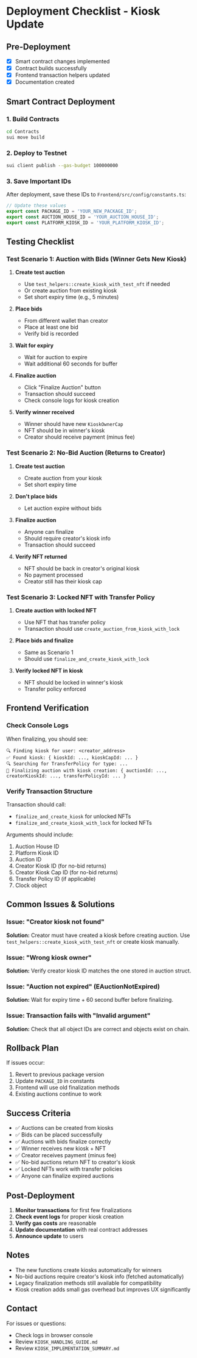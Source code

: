 # Deployment Checklist - Kiosk Update

## Pre-Deployment

- [x] Smart contract changes implemented
- [x] Contract builds successfully
- [x] Frontend transaction helpers updated
- [x] Documentation created

## Smart Contract Deployment

### 1. Build Contracts
```bash
cd Contracts
sui move build
```

### 2. Deploy to Testnet
```bash
sui client publish --gas-budget 100000000
```

### 3. Save Important IDs

After deployment, save these IDs to `Frontend/src/config/constants.ts`:

```typescript
// Update these values
export const PACKAGE_ID = 'YOUR_NEW_PACKAGE_ID';
export const AUCTION_HOUSE_ID = 'YOUR_AUCTION_HOUSE_ID';
export const PLATFORM_KIOSK_ID = 'YOUR_PLATFORM_KIOSK_ID';
```

## Testing Checklist

### Test Scenario 1: Auction with Bids (Winner Gets New Kiosk)

1. **Create test auction**
   - Use `test_helpers::create_kiosk_with_test_nft` if needed
   - Or create auction from existing kiosk
   - Set short expiry time (e.g., 5 minutes)

2. **Place bids**
   - From different wallet than creator
   - Place at least one bid
   - Verify bid is recorded

3. **Wait for expiry**
   - Wait for auction to expire
   - Wait additional 60 seconds for buffer

4. **Finalize auction**
   - Click "Finalize Auction" button
   - Transaction should succeed
   - Check console logs for kiosk creation

5. **Verify winner received**
   - Winner should have new `KioskOwnerCap`
   - NFT should be in winner's kiosk
   - Creator should receive payment (minus fee)

### Test Scenario 2: No-Bid Auction (Returns to Creator)

1. **Create test auction**
   - Create auction from your kiosk
   - Set short expiry time

2. **Don't place bids**
   - Let auction expire without bids

3. **Finalize auction**
   - Anyone can finalize
   - Should require creator's kiosk info
   - Transaction should succeed

4. **Verify NFT returned**
   - NFT should be back in creator's original kiosk
   - No payment processed
   - Creator still has their kiosk cap

### Test Scenario 3: Locked NFT with Transfer Policy

1. **Create auction with locked NFT**
   - Use NFT that has transfer policy
   - Transaction should use `create_auction_from_kiosk_with_lock`

2. **Place bids and finalize**
   - Same as Scenario 1
   - Should use `finalize_and_create_kiosk_with_lock`

3. **Verify locked NFT in kiosk**
   - NFT should be locked in winner's kiosk
   - Transfer policy enforced

## Frontend Verification

### Check Console Logs
When finalizing, you should see:
```
🔍 Finding kiosk for user: <creator_address>
✅ Found kiosk: { kioskId: ..., kioskCapId: ... }
🔍 Searching for TransferPolicy for type: ...
🎯 Finalizing auction with kiosk creation: { auctionId: ..., creatorKioskId: ..., transferPolicyId: ... }
```

### Verify Transaction Structure
Transaction should call:
- `finalize_and_create_kiosk` for unlocked NFTs
- `finalize_and_create_kiosk_with_lock` for locked NFTs

Arguments should include:
1. Auction House ID
2. Platform Kiosk ID
3. Auction ID
4. Creator Kiosk ID (for no-bid returns)
5. Creator Kiosk Cap ID (for no-bid returns)
6. Transfer Policy ID (if applicable)
7. Clock object

## Common Issues & Solutions

### Issue: "Creator kiosk not found"
**Solution:** Creator must have created a kiosk before creating auction. Use `test_helpers::create_kiosk_with_test_nft` or create kiosk manually.

### Issue: "Wrong kiosk owner"
**Solution:** Verify creator kiosk ID matches the one stored in auction struct.

### Issue: "Auction not expired" (EAuctionNotExpired)
**Solution:** Wait for expiry time + 60 second buffer before finalizing.

### Issue: Transaction fails with "Invalid argument"
**Solution:** Check that all object IDs are correct and objects exist on chain.

## Rollback Plan

If issues occur:
1. Revert to previous package version
2. Update `PACKAGE_ID` in constants
3. Frontend will use old finalization methods
4. Existing auctions continue to work

## Success Criteria

- ✅ Auctions can be created from kiosks
- ✅ Bids can be placed successfully  
- ✅ Auctions with bids finalize correctly
- ✅ Winner receives new kiosk + NFT
- ✅ Creator receives payment (minus fee)
- ✅ No-bid auctions return NFT to creator's kiosk
- ✅ Locked NFTs work with transfer policies
- ✅ Anyone can finalize expired auctions

## Post-Deployment

1. **Monitor transactions** for first few finalizations
2. **Check event logs** for proper kiosk creation
3. **Verify gas costs** are reasonable
4. **Update documentation** with real contract addresses
5. **Announce update** to users

## Notes

- The new functions create kiosks automatically for winners
- No-bid auctions require creator's kiosk info (fetched automatically)
- Legacy finalization methods still available for compatibility
- Kiosk creation adds small gas overhead but improves UX significantly

## Contact

For issues or questions:
- Check logs in browser console
- Review `KIOSK_HANDLING_GUIDE.md`
- Review `KIOSK_IMPLEMENTATION_SUMMARY.md`
